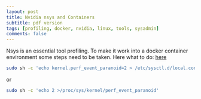 ```yaml
---
layout: post
title: Nvidia nsys and Containers
subtitle: pdf version
tags: [profiling, docker, nvidia, linux, tools, sysadmin]
comments: false
---
```


Nsys is an essential tool profiling. To make it work into a docker container environment some steps need to be taken. Here what to do: [here](https://developer.nvidia.com/blog/nvidia-nsight-systems-containers-cloud/)



```bash
sudo sh -c 'echo kernel.perf_event_paranoid=2 > /etc/sysctl.d/local.conf'
```
or
```bash
sudo sh -c 'echo 2 >/proc/sys/kernel/perf_event_paranoid'
```





